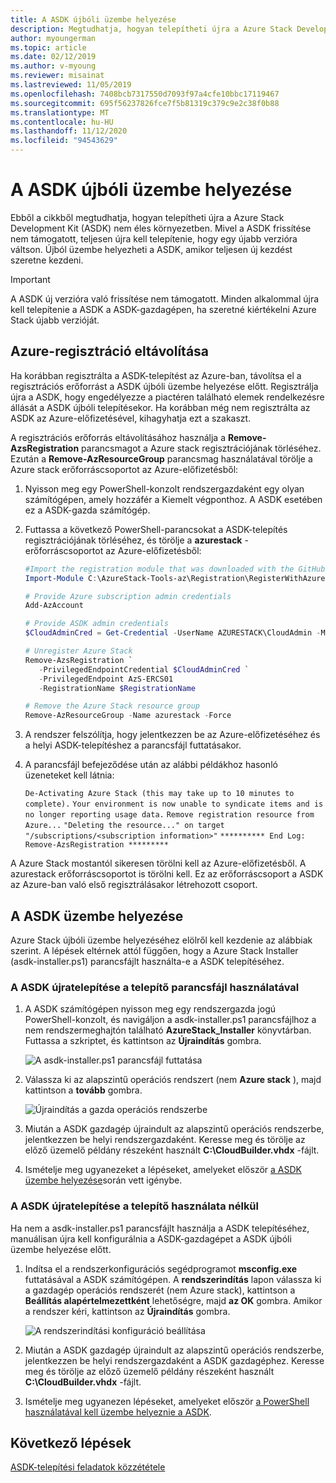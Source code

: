 ```yaml
---
title: A ASDK újbóli üzembe helyezése
description: Megtudhatja, hogyan telepítheti újra a Azure Stack Development Kit (ASDK).
author: myoungerman
ms.topic: article
ms.date: 02/12/2019
ms.author: v-myoung
ms.reviewer: misainat
ms.lastreviewed: 11/05/2019
ms.openlocfilehash: 7408bcb7317550d7093f97a4cfe10bbc17119467
ms.sourcegitcommit: 695f56237826fce7f5b81319c379c9e2c38f0b88
ms.translationtype: MT
ms.contentlocale: hu-HU
ms.lasthandoff: 11/12/2020
ms.locfileid: "94543629"
---
```

# <a name="redeploy-the-asdk"></a>A ASDK újbóli üzembe helyezése
Ebből a cikkből megtudhatja, hogyan telepítheti újra a Azure Stack Development Kit (ASDK) nem éles környezetben. Mivel a ASDK frissítése nem támogatott, teljesen újra kell telepítenie, hogy egy újabb verzióra váltson. Újból üzembe helyezheti a ASDK, amikor teljesen új kezdést szeretne kezdeni.

> [!IMPORTANT]
> A ASDK új verzióra való frissítése nem támogatott. Minden alkalommal újra kell telepítenie a ASDK a ASDK-gazdagépen, ha szeretné kiértékelni Azure Stack újabb verzióját.

## <a name="remove-azure-registration"></a>Azure-regisztráció eltávolítása 
Ha korábban regisztrálta a ASDK-telepítést az Azure-ban, távolítsa el a regisztrációs erőforrást a ASDK újbóli üzembe helyezése előtt. Regisztrálja újra a ASDK, hogy engedélyezze a piactéren található elemek rendelkezésre állását a ASDK újbóli telepítésekor. Ha korábban még nem regisztrálta az ASDK az Azure-előfizetésével, kihagyhatja ezt a szakaszt.

A regisztrációs erőforrás eltávolításához használja a **Remove-AzsRegistration** parancsmagot a Azure stack regisztrációjának törléséhez. Ezután a **Remove-AzResourceGroup** parancsmag használatával törölje a Azure stack erőforráscsoportot az Azure-előfizetésből:

1. Nyisson meg egy PowerShell-konzolt rendszergazdaként egy olyan számítógépen, amely hozzáfér a Kiemelt végponthoz. A ASDK esetében ez a ASDK-gazda számítógép.

2. Futtassa a következő PowerShell-parancsokat a ASDK-telepítés regisztrációjának törléséhez, és törölje a **azurestack** -erőforráscsoportot az Azure-előfizetésből:

   ```powershell    
   #Import the registration module that was downloaded with the GitHub tools
   Import-Module C:\AzureStack-Tools-az\Registration\RegisterWithAzure.psm1

   # Provide Azure subscription admin credentials
   Add-AzAccount

   # Provide ASDK admin credentials
   $CloudAdminCred = Get-Credential -UserName AZURESTACK\CloudAdmin -Message "Enter the cloud domain credentials to access the privileged endpoint"

   # Unregister Azure Stack
   Remove-AzsRegistration `
      -PrivilegedEndpointCredential $CloudAdminCred `
      -PrivilegedEndpoint AzS-ERCS01
      -RegistrationName $RegistrationName

   # Remove the Azure Stack resource group
   Remove-AzResourceGroup -Name azurestack -Force
   ```

3. A rendszer felszólítja, hogy jelentkezzen be az Azure-előfizetéséhez és a helyi ASDK-telepítéshez a parancsfájl futtatásakor.
4. A parancsfájl befejeződése után az alábbi példákhoz hasonló üzeneteket kell látnia:

    `De-Activating Azure Stack (this may take up to 10 minutes to complete).` `Your environment is now unable to syndicate items and is no longer reporting usage data.`
    `Remove registration resource from Azure...`
    `"Deleting the resource..." on target "/subscriptions/<subscription information>"`
    `********** End Log: Remove-AzsRegistration *********`



A Azure Stack mostantól sikeresen törölni kell az Azure-előfizetésből. A azurestack erőforráscsoportot is törölni kell. Ez az erőforráscsoport a ASDK az Azure-ban való első regisztrálásakor létrehozott csoport.

## <a name="deploy-the-asdk"></a>A ASDK üzembe helyezése
Azure Stack újbóli üzembe helyezéséhez elölről kell kezdenie az alábbiak szerint. A lépések eltérnek attól függően, hogy a Azure Stack Installer (asdk-installer.ps1) parancsfájlt használta-e a ASDK telepítéséhez.

### <a name="redeploy-the-asdk-using-the-installer-script"></a>A ASDK újratelepítése a telepítő parancsfájl használatával
1. A ASDK számítógépen nyisson meg egy rendszergazda jogú PowerShell-konzolt, és navigáljon a asdk-installer.ps1 parancsfájlhoz a nem rendszermeghajtón található **AzureStack_Installer** könyvtárban. Futtassa a szkriptet, és kattintson az **Újraindítás** gombra.

   ![A asdk-installer.ps1 parancsfájl futtatása](media/asdk-redeploy/1.png)

2. Válassza ki az alapszintű operációs rendszert (nem **Azure stack** ), majd kattintson a **tovább** gombra.

   ![Újraindítás a gazda operációs rendszerbe](media/asdk-redeploy/2.png)

3. Miután a ASDK gazdagép újraindult az alapszintű operációs rendszerbe, jelentkezzen be helyi rendszergazdaként. Keresse meg és törölje az előző üzemelő példány részeként használt **C:\CloudBuilder.vhdx** -fájlt.

4. Ismételje meg ugyanezeket a lépéseket, amelyeket először [a ASDK üzembe helyezése](asdk-install.md)során vett igénybe.

### <a name="redeploy-the-asdk-without-using-the-installer"></a>A ASDK újratelepítése a telepítő használata nélkül
Ha nem a asdk-installer.ps1 parancsfájlt használja a ASDK telepítéséhez, manuálisan újra kell konfigurálnia a ASDK-gazdagépet a ASDK újbóli üzembe helyezése előtt.

1. Indítsa el a rendszerkonfigurációs segédprogramot **msconfig.exe** futtatásával a ASDK számítógépen. A **rendszerindítás** lapon válassza ki a gazdagép operációs rendszerét (nem Azure stack), kattintson a **Beállítás alapértelmezettként** lehetőségre, majd **az OK** gombra. Amikor a rendszer kéri, kattintson az **Újraindítás** gombra.

      ![A rendszerindítási konfiguráció beállítása](media/asdk-redeploy/4.png)

2. Miután a ASDK gazdagép újraindult az alapszintű operációs rendszerbe, jelentkezzen be helyi rendszergazdaként a ASDK gazdagéphez. Keresse meg és törölje az előző üzemelő példány részeként használt **C:\CloudBuilder.vhdx** -fájlt.

3. Ismételje meg ugyanezen lépéseket, amelyeket először [a PowerShell használatával kell üzembe helyeznie a ASDK](asdk-deploy-powershell.md).


## <a name="next-steps"></a>Következő lépések
[ASDK-telepítési feladatok közzététele](asdk-post-deploy.md)




